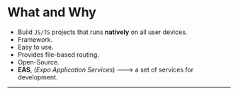 # What and Why
- Build `JS/TS` projects that runs **natively** on all user devices.
- Framework.
- Easy to use.
- Provides file-based routing.
- Open-Source.
- **EAS**, (_Expo Application Services_) ---> a set of services for development.

---

